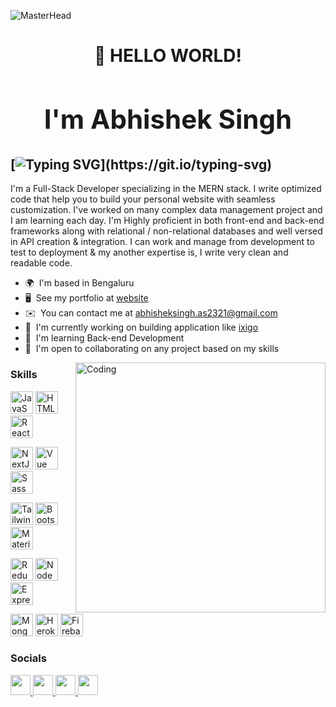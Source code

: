![MasterHead](https://miro.medium.com/max/1136/0*sDuDpo2NIBrYYVJl)
<h1 align="center">👋 HELLO WORLD!  
  <span> <h2> I'm Abhishek Singh </h2> </span>
</h1>

[![Typing SVG](https://readme-typing-svg.herokuapp.com?font=Fira+Code&size=32&pause=1000&center=true&vCenter=true&width=435&lines=Full+Stack+Developer;Mern+Stack+Developer;React+Developer;JavaScript+Developer;)](https://git.io/typing-svg)
--------------------------

I'm a Full-Stack Developer specializing in the MERN stack. I write optimized code that help you to build your personal website with seamless customization. I've worked on many complex data management project and I am learning each day. I'm Highly proficient in both front-end and back-end frameworks along with relational / non-relational databases and well versed in API creation & integration. I can work and manage from development to test to deployment & my another expertise is, I write very clean and readable code.

* 🌍  I'm based in Bengaluru
* 🖥️  See my portfolio at [website]()
* ✉️  You can contact me at [abhisheksingh.as2321@gmail.com](mailto:abhisheksingh.as2321@gmail.com)
* 🚀  I'm currently working on building application like [ixigo](https://www.ixigo.com/) 
* 🧠  I'm learning Back-end Development 
* 🤝  I'm open to collaborating on any project based on my skills

<img align="right" alt="Coding" width="400" src="https://cdn.dribbble.com/users/1162077/screenshots/3848914/programmer.gif" />

### Skills

<p align="left">
<a href="https://developer.mozilla.org/en-US/docs/Web/JavaScript" target="_blank" rel="noreferrer"><img src="https://raw.githubusercontent.com/danielcranney/readme-generator/main/public/icons/skills/javascript-colored.svg" width="36" height="36" alt="JavaScript" /></a>
<a href="https://developer.mozilla.org/en-US/docs/Glossary/HTML5" target="_blank" rel="noreferrer"><img src="https://raw.githubusercontent.com/danielcranney/readme-generator/main/public/icons/skills/html5-colored.svg" width="36" height="36" alt="HTML5" /></a>
<a href="https://reactjs.org/" target="_blank" rel="noreferrer"><img src="https://raw.githubusercontent.com/danielcranney/readme-generator/main/public/icons/skills/react-colored.svg" width="36" height="36" alt="React" /></a>
<p>
<a href="https://nextjs.org/docs" target="_blank" rel="noreferrer"><img src="https://raw.githubusercontent.com/danielcranney/readme-generator/main/public/icons/skills/nextjs-colored.svg" width="36" height="36" alt="NextJs" /></a>
<a href="https://vuejs.org/" target="_blank" rel="noreferrer"><img src="https://raw.githubusercontent.com/danielcranney/readme-generator/main/public/icons/skills/vuejs-colored.svg" width="36" height="36" alt="Vue" /></a>
<a href="https://sass-lang.com/" target="_blank" rel="noreferrer"><img src="https://raw.githubusercontent.com/danielcranney/readme-generator/main/public/icons/skills/sass-colored.svg" width="36" height="36" alt="Sass" /></a>
</p>
<a href="https://tailwindcss.com/" target="_blank" rel="noreferrer"><img src="https://raw.githubusercontent.com/danielcranney/readme-generator/main/public/icons/skills/tailwindcss-colored.svg" width="36" height="36" alt="TailwindCSS" /></a>
<a href="https://getbootstrap.com/" target="_blank" rel="noreferrer"><img src="https://raw.githubusercontent.com/danielcranney/readme-generator/main/public/icons/skills/bootstrap-colored.svg" width="36" height="36" alt="Bootstrap" /></a>
<a href="https://mui.com/" target="_blank" rel="noreferrer"><img src="https://raw.githubusercontent.com/danielcranney/readme-generator/main/public/icons/skills/materialui-colored.svg" width="36" height="36" alt="Material UI" /></a>
<p>
<a href="https://redux.js.org/" target="_blank" rel="noreferrer"><img src="https://raw.githubusercontent.com/danielcranney/readme-generator/main/public/icons/skills/redux-colored.svg" width="36" height="36" alt="Redux" /></a>
<a href="https://nodejs.org/en/" target="_blank" rel="noreferrer"><img src="https://raw.githubusercontent.com/danielcranney/readme-generator/main/public/icons/skills/nodejs-colored.svg" width="36" height="36" alt="NodeJS" /></a>
<a href="https://expressjs.com/" target="_blank" rel="noreferrer"><img src="https://raw.githubusercontent.com/danielcranney/readme-generator/main/public/icons/skills/express-colored.svg" width="36" height="36" alt="Express" /></a>
</p>
<a href="https://www.mongodb.com/" target="_blank" rel="noreferrer"><img src="https://raw.githubusercontent.com/danielcranney/readme-generator/main/public/icons/skills/mongodb-colored.svg" width="36" height="36" alt="MongoDB" /></a>
<a href="https://www.heroku.com/" target="_blank" rel="noreferrer"><img src="https://raw.githubusercontent.com/danielcranney/readme-generator/main/public/icons/skills/heroku-colored.svg" width="36" height="36" alt="Heroku" /></a>
<a href="https://firebase.google.com/" target="_blank" rel="noreferrer"><img src="https://raw.githubusercontent.com/danielcranney/readme-generator/main/public/icons/skills/firebase-colored.svg" width="36" height="36" alt="Firebase" /></a>
</p>


### Socials

<p align="left">
  <a href="[https://www.github.com/mdrazu24](https://github.com/as-abhishek-21)" target="_blank" rel="noreferrer">
    <img src="https://raw.githubusercontent.com/danielcranney/readme-generator/main/public/icons/socials/github.svg" width="32" height="32" />
  </a> 
  <a href="https://www.hackerrank.com/profile/abhisheksingh_a7" target="_blank" rel="noreferrer">
    <img src="https://upload.wikimedia.org/wikipedia/commons/4/40/HackerRank_Icon-1000px.png" width="32" height="32" />
  </a> 
  <a href="https://www.linkedin.com/in/abhishek-singh-87544b276/" target="_blank" rel="noreferrer">
    <img src="https://raw.githubusercontent.com/danielcranney/readme-generator/main/public/icons/socials/linkedin.svg" width="32" height="32" />
  </a> 
  <a href="https://leetcode.com/user4502Pk/" target="_blank" rel="noreferrer">
    <img src="https://upload.wikimedia.org/wikipedia/commons/1/19/LeetCode_logo_black.png" width="32" height="32" />
  </a>
</p>
